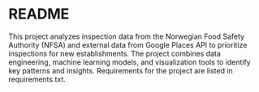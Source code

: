 # README
This project analyzes inspection data from the Norwegian Food Safety Authority (NFSA) and external data from Google Places API to prioritize inspections for new establishments. The project combines data engineering, machine learning models, and visualization tools to identify key patterns and insights. Requirements for the project are listed in requirements.txt. 
